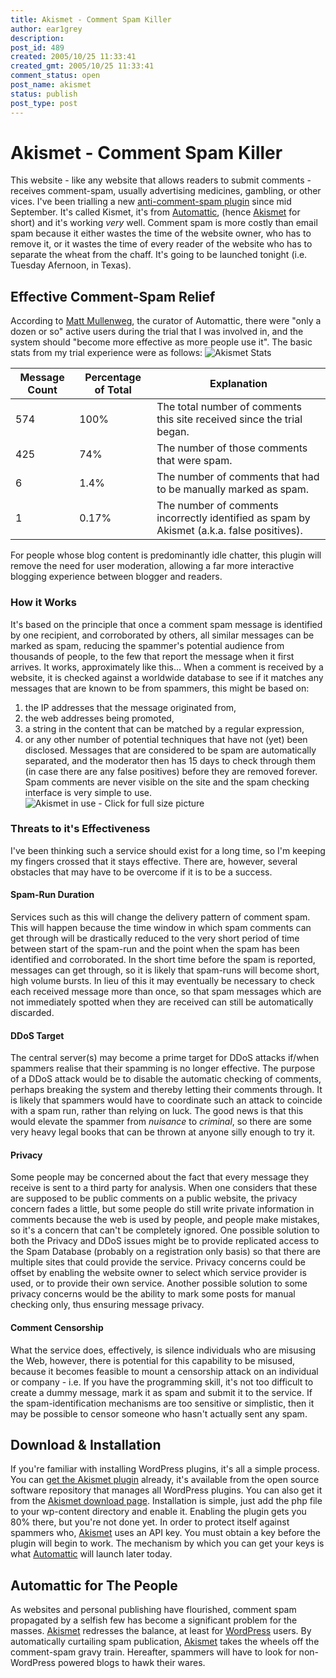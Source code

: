 ```yaml
---
title: Akismet - Comment Spam Killer
author: ear1grey
description:
post_id: 489
created: 2005/10/25 11:33:41
created_gmt: 2005/10/25 11:33:41
comment_status: open
post_name: akismet
status: publish
post_type: post
---
```


# Akismet - Comment Spam Killer

This website - like any website that allows readers to submit comments - receives comment-spam, usually advertising medicines, gambling, or other vices. I've been trialling a new [anti-comment-spam plugin](http://photomatt.net/2005/09/19/stop-spam-better/) since mid September. It's called Kismet, it's from [Automattic](http://automattic.com/), (hence <a href="http://akismet.com/">Akismet</a> for short) and it's working <em>very</em> well. Comment spam is more costly than email spam because it either wastes the time of the website owner, who has to remove it, or it wastes the time of every reader of the website who has to separate the wheat from the chaff. It's going to be launched tonight (i.e. Tuesday Afernoon, in Texas).

## Effective Comment-Spam Relief
According to [Matt Mullenweg](http://photomatt.net), the curator of Automattic, there were "only a dozen or so" active users during the trial that I was involved in, and the system should "become more effective as more people use it". The basic stats from my trial experience were as follows: ![Akismet Stats](/pics/2005/automattic/graph.jpg)

| Message Count | Percentage of Total | Explanation |
|---|---|---|
| 574 | 100% | The total number of comments this site received since the trial began. |
| 425 | 74% | The number of those comments that were spam. |
| 6 | 1.4% | The number of comments that had to be manually marked as spam. |
| 1 | 0.17% | The number of comments incorrectly identified as spam by Akismet (a.k.a. false positives). |

For people whose blog content is predominantly idle chatter, this plugin will remove the need for user moderation, allowing a far more interactive blogging experience between blogger and readers.

### How it Works

It's based on the principle that once a comment spam message is identified by one recipient, and corroborated by others, all similar messages can be marked as spam, reducing the spammer's potential audience from thousands of people, to the few that report the message when it first arrives. It works, approximately like this... When a comment is received by a website, it is checked against a worldwide database to see if it matches any messages that are known to be from spammers, this might be based on:

1.  the IP addresses that the message originated from,
2.  the web addresses being promoted,
3.  a string in the content that can be matched by a regular expression,
4.  or any other number of potential techniques that have not (yet) been disclosed. Messages that are considered to be spam are automatically separated, and the moderator then has 15 days to check through them (in case there are any false positives) before they are removed forever. Spam comments are never visible on the site and the spam checking interface is very simple to use. ![Akismet in use - Click for full size picture](/pics/2005/automattic/inuse_sm.jpg)

### Threats to it's Effectiveness

I've been thinking such a service should exist for a long time, so I'm keeping my fingers crossed that it stays effective. There are, however, several obstacles that may have to be overcome if it is to be a success.

#### Spam-Run Duration

Services such as this will change the delivery pattern of comment spam. This will happen because the time window in which spam comments can get through will be drastically reduced to the very short period of time between start of the spam-run and the point when the spam has been identified and corroborated. In the short time before the spam is reported, messages can get through, so it is likely that spam-runs will become short, high volume bursts. In lieu of this it may eventually be necessary to check each received message more than once, so that spam messages which are not immediately spotted when they are received can still be automatically discarded.

#### DDoS Target

The central server(s) may become a prime target for DDoS attacks if/when spammers realise that their spamming is no longer effective. The purpose of a DDoS attack would be to disable the automatic checking of comments, perhaps breaking the system and thereby letting their comments through. It is likely that spammers would have to coordinate such an attack to coincide with a spam run, rather than relying on luck. The good news is that this would elevate the spammer from _nuisance_ to _criminal_, so there are some very heavy legal books that can be thrown at anyone silly enough to try it.

#### Privacy

Some people may be concerned about the fact that every message they receive is sent to a third party for analysis. When one considers that these are supposed to be public comments on a public website, the privacy concern fades a little, but some people do still write private information in comments because the web is used by people, and people make mistakes, so it's a concern that can't be completely ignored. One possible solution to both the Privacy and DDoS issues might be to provide replicated access to the Spam Database (probably on a registration only basis) so that there are multiple sites that could provide the service. Privacy concerns could be offset by enabling the website owner to select which service provider is used, or to provide their own service. Another possible solution to some privacy concerns would be the ability to mark some posts for manual checking only, thus ensuring message privacy.

#### Comment Censorship

What the service does, effectively, is silence individuals who are misusing the Web, however, there is potential for this capability to be misused, because it becomes feasible to mount a censorship attack on an individual or company - i.e. If you have the programming skill, it's not too difficult to create a dummy message, mark it as spam and submit it to the service. If the spam-identification mechanisms are too sensitive or simplistic, then it may be possible to censor someone who hasn't actually sent any spam.

## Download & Installation

If you're familiar with installing WordPress plugins, it's all a simple process. You can [get the Akismet plugin](http://dev.wp-plugins.org/file/akismet/trunk/akismet.php) already, it's available from the open source software repository that manages all WordPress plugins. You can also get it from the [Akismet download page](http://akismet.com/download/). Installation is simple, just add the php file to your wp-content directory and enable it. Enabling the plugin gets you 80% there, but you're not done yet. In order to protect itself against spammers who, [Akismet](http://akismet.com/) uses an API key. You must obtain a key before the plugin will begin to work. The mechanism by which you can get your keys is what [Automattic](http://automattic.com) will launch later today.

## Automattic for The People

As websites and personal publishing have flourished, comment spam propagated by a selfish few has become a significant problem for the masses. [Akismet](http://akismet.com/) redresses the balance, at least for [WordPress](http://wordpress.org/) users. By automatically curtailing spam publication, [Akismet](http://akismet.com/) takes the wheels off the comment-spam gravy train. Hereafter, spammers will have to look for non-WordPress powered blogs to hawk their wares.
